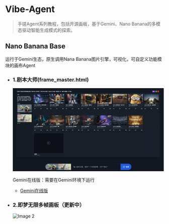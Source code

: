 # Vibe-Agent
> 手搓Agent系列教程，包括开源画板，基于Gemini、Nano Banana的多模态驱动智能生成模式的探索。

## Nano Banana Base
运行于Gemini生态，原生调用Nana Banana图片引擎，可视化，可自定义功能模块的画布Agent

- ### 1.剧本大师(frame_master.html)
  ![Image 1](nano-banana-base/main-page.png)

  Gemini在线版：需要在Gemini环境下运行
  - [Gemini在线版](https://gemini.google.com/share/b5ef14f1962e)

- ### 2.即梦无限多帧画板（更新中）
  ![Image 2](nano-banana-base/jimeng-canvas.png)

